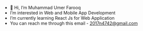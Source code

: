 - 👋 Hi, I’m Muhammad Umer Farooq
- I’m interested in Web and Mobile App Development
- I’m currently learning React Js for Web Application
- You can reach me through this email
       - 2017n4742@gmail.com
       
